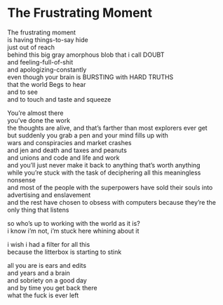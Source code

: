 # The Frustrating Moment

The frustrating moment\
is having things-to-say hide\
just out of reach\
behind this big gray amorphous blob that i call DOUBT\
and feeling-full-of-shit\
and apologizing-constantly\
even though your brain is BURSTING with HARD TRUTHS\
that the world Begs to hear\
and to see\
and to touch and taste and squeeze

You’re almost there\
you’ve done the work\
the thoughts are alive, and that’s farther than most explorers ever get\
but suddenly you grab a pen and your mind fills up with\
wars and conspiracies and market crashes\
and jen and death and taxes and peanuts\
and unions and code and life and work\
and you’ll just never make it back to anything that’s worth anything\
while you’re stuck with the task of deciphering all this meaningless nonsense\
and most of the people with the superpowers have sold their souls into advertising and enslavement\
and the rest have chosen to obsess with computers because they’re the only thing that listens

so who’s up to working with the world as it is?\
i know i’m not, i’m stuck here whining about it

i wish i had a filter for all this\
because the litterbox is starting to stink

all you are is ears and edits\
and years and a brain\
and sobriety on a good day\
and by time you get back there\
what the fuck is ever left

